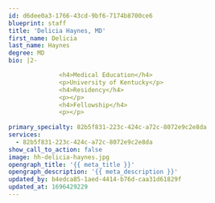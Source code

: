 ```yaml
---
id: d6dee0a3-1766-43cd-9bf6-7174b8700ce6
blueprint: staff
title: 'Delicia Haynes, MD'
first_name: Delicia
last_name: Haynes
degree: MD
bio: |2-

              <h4>Medical Education</h4>
              <p>University of Kentucky</p>
              <h4>Residency</h4>
              <p></p>
              <h4>Fellowship</h4>
              <p></p>
          
primary_specialty: 82b5f831-223c-424c-a72c-8072e9c2e8da
services:
  - 82b5f831-223c-424c-a72c-8072e9c2e8da
show_call_to_action: false
image: hh-delicia-haynes.jpg
opengraph_title: '{{ meta_title }}'
opengraph_description: '{{ meta_description }}'
updated_by: b4edca85-1aed-4414-b76d-caa31d61829f
updated_at: 1696429229
---
```

